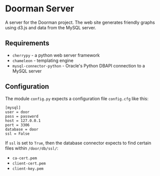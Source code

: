 # Doorman Server

A server for the Doorman project. The web site generates friendly graphs using d3.js and data from the MySQL server.

## Requirements

* `cherrypy` - a python web server framework
* `chameleon` - templating engine
* `mysql-connector-python` - Oracle's Python DBAPI connection to a MySQL server

## Configuration

The module `config.py` expects a configuration file `config.cfg` like this:

    [mysql]
    user = door
    pass = password
    host = 127.0.0.1
    port = 3306
    database = door
    ssl = False

If `ssl` is set to `True`, then the database connector expects to find certain files within `/door/db/ssl/`:

* `ca-cert.pem`
* `client-cert.pem`
* `client-key.pem`
